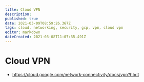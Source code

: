 ```yaml
---
title: Cloud VPN
description: 
published: true
date: 2021-03-09T08:59:26.367Z
tags: cloud, networking, security, gcp, vpn, cloud vpn
editor: markdown
dateCreated: 2021-03-08T11:07:35.491Z
---
```


# Cloud VPN
- https://cloud.google.com/network-connectivity/docs/vpn?hl=it